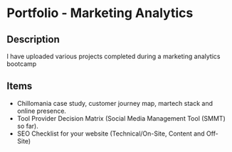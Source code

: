 # Portfolio - Marketing Analytics

## Description
I have uploaded various projects completed during a marketing analytics bootcamp
## Items
- Chillomania case study, customer journey map, martech stack and online presence.
- Tool Provider Decision Matrix (Social Media Management Tool (SMMT) so far).
- SEO Checklist for your website (Technical/On-Site, Content and Off-Site)

